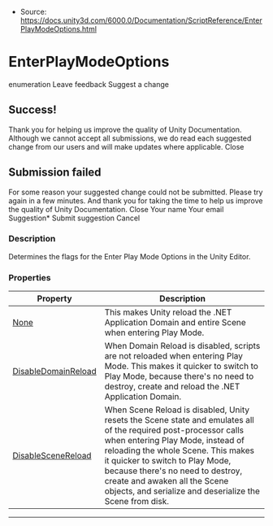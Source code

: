 * Source: https://docs.unity3d.com/6000.0/Documentation/ScriptReference/EnterPlayModeOptions.html

# EnterPlayModeOptions
enumeration
Leave feedback
Suggest a change
## Success!
Thank you for helping us improve the quality of Unity Documentation. Although we cannot accept all submissions, we do read each suggested change from our users and will make updates where applicable.
Close
## Submission failed
For some reason your suggested change could not be submitted. Please <a>try again</a> in a few minutes. And thank you for taking the time to help us improve the quality of Unity Documentation.
Close
Your name Your email Suggestion* Submit suggestion
Cancel
### Description
Determines the flags for the Enter Play Mode Options in the Unity Editor.
### Properties
Property | Description  
---|---  
[None](https://docs.unity3d.com/6000.0/Documentation/ScriptReference/EnterPlayModeOptions.None.html) | This makes Unity reload the .NET Application Domain and entire Scene when entering Play Mode.  
[DisableDomainReload](https://docs.unity3d.com/6000.0/Documentation/ScriptReference/EnterPlayModeOptions.DisableDomainReload.html) | When Domain Reload is disabled, scripts are not reloaded when entering Play Mode. This makes it quicker to switch to Play Mode, because there's no need to destroy, create and reload the .NET Application Domain.  
[DisableSceneReload](https://docs.unity3d.com/6000.0/Documentation/ScriptReference/EnterPlayModeOptions.DisableSceneReload.html) | When Scene Reload is disabled, Unity resets the Scene state and emulates all of the required post-processor calls when entering Play Mode, instead of reloading the whole Scene. This makes it quicker to switch to Play Mode, because there's no need to destroy, create and awaken all the Scene objects, and serialize and deserialize the Scene from disk.  
* * *
